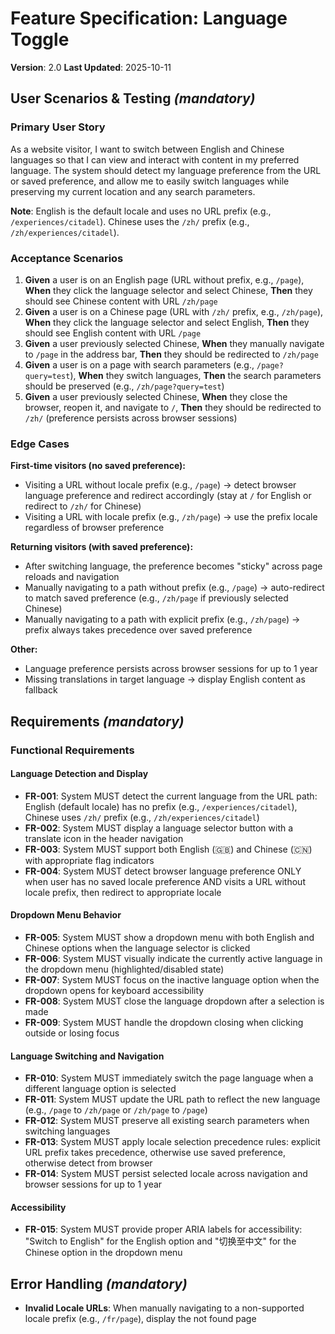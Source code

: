 # Feature Specification: Language Toggle

**Version**: 2.0
**Last Updated**: 2025-10-11

## User Scenarios & Testing _(mandatory)_

### Primary User Story

As a website visitor, I want to switch between English and Chinese languages so that I can view and interact with content in my preferred language. The system should detect my language preference from the URL or saved preference, and allow me to easily switch languages while preserving my current location and any search parameters.

**Note**: English is the default locale and uses no URL prefix (e.g., `/experiences/citadel`). Chinese uses the `/zh/` prefix (e.g., `/zh/experiences/citadel`).

### Acceptance Scenarios

1. **Given** a user is on an English page (URL without prefix, e.g., `/page`), **When** they click the language selector and select Chinese, **Then** they should see Chinese content with URL `/zh/page`
2. **Given** a user is on a Chinese page (URL with `/zh/` prefix, e.g., `/zh/page`), **When** they click the language selector and select English, **Then** they should see English content with URL `/page`
3. **Given** a user previously selected Chinese, **When** they manually navigate to `/page` in the address bar, **Then** they should be redirected to `/zh/page`
4. **Given** a user is on a page with search parameters (e.g., `/page?query=test`), **When** they switch languages, **Then** the search parameters should be preserved (e.g., `/zh/page?query=test`)
5. **Given** a user previously selected Chinese, **When** they close the browser, reopen it, and navigate to `/`, **Then** they should be redirected to `/zh/` (preference persists across browser sessions)

### Edge Cases

**First-time visitors (no saved preference):**

- Visiting a URL without locale prefix (e.g., `/page`) → detect browser language preference and redirect accordingly (stay at `/` for English or redirect to `/zh/` for Chinese)
- Visiting a URL with locale prefix (e.g., `/zh/page`) → use the prefix locale regardless of browser preference

**Returning visitors (with saved preference):**

- After switching language, the preference becomes "sticky" across page reloads and navigation
- Manually navigating to a path without prefix (e.g., `/page`) → auto-redirect to match saved preference (e.g., `/zh/page` if previously selected Chinese)
- Manually navigating to a path with explicit prefix (e.g., `/zh/page`) → prefix always takes precedence over saved preference

**Other:**

- Language preference persists across browser sessions for up to 1 year
- Missing translations in target language → display English content as fallback

## Requirements _(mandatory)_

### Functional Requirements

#### Language Detection and Display

- **FR-001**: System MUST detect the current language from the URL path: English (default locale) has no prefix (e.g., `/experiences/citadel`), Chinese uses `/zh/` prefix (e.g., `/zh/experiences/citadel`)
- **FR-002**: System MUST display a language selector button with a translate icon in the header navigation
- **FR-003**: System MUST support both English (🇬🇧) and Chinese (🇨🇳) with appropriate flag indicators
- **FR-004**: System MUST detect browser language preference ONLY when user has no saved locale preference AND visits a URL without locale prefix, then redirect to appropriate locale

#### Dropdown Menu Behavior

- **FR-005**: System MUST show a dropdown menu with both English and Chinese options when the language selector is clicked
- **FR-006**: System MUST visually indicate the currently active language in the dropdown menu (highlighted/disabled state)
- **FR-007**: System MUST focus on the inactive language option when the dropdown opens for keyboard accessibility
- **FR-008**: System MUST close the language dropdown after a selection is made
- **FR-009**: System MUST handle the dropdown closing when clicking outside or losing focus

#### Language Switching and Navigation

- **FR-010**: System MUST immediately switch the page language when a different language option is selected
- **FR-011**: System MUST update the URL path to reflect the new language (e.g., `/page` to `/zh/page` or `/zh/page` to `/page`)
- **FR-012**: System MUST preserve all existing search parameters when switching languages
- **FR-013**: System MUST apply locale selection precedence rules: explicit URL prefix takes precedence, otherwise use saved preference, otherwise detect from browser
- **FR-014**: System MUST persist selected locale across navigation and browser sessions for up to 1 year

#### Accessibility

- **FR-015**: System MUST provide proper ARIA labels for accessibility: "Switch to English" for the English option and "切换至中文" for the Chinese option in the dropdown menu

## Error Handling _(mandatory)_

- **Invalid Locale URLs**: When manually navigating to a non-supported locale prefix (e.g., `/fr/page`), display the not found page
